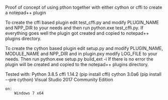 
Proof of concept of using pthon together with either
cython or cffi to create a notepad++ plugin

To create the cffi based plugin edit test_cffi.py and modify PLUGIN_NAME and NPP_DIR to your needs 
and then run python.exe test_cffi.py.
If everything goes well the plugin got created and copied to notepad++ plugins directory.

To create the cython based plugin edit setup.py and modify PLUGIN_NAME, MODULE_NAME and NPP_DIR 
and in plugin.pxy modify LOG_FILE to your needs.
Then run python.exe setup.py build_ext -i
If there is no error the plugin will be created and copied to the notepad++ plugins directory.

Tested
    with:
        Python 3.8.5
        cffi 1.14.2 (pip install cffi)
        cython 3.0a6 (pip install --pre cython)
        Visual Studio 2017 Community Edition

    on:
        Windows 7 x64
